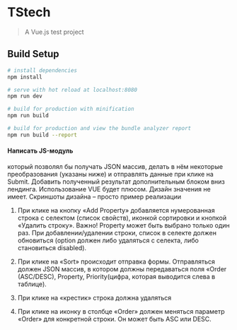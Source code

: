 # TStech

> A Vue.js test project

## Build Setup

``` bash
# install dependencies
npm install

# serve with hot reload at localhost:8080
npm run dev

# build for production with minification
npm run build

# build for production and view the bundle analyzer report
npm run build --report
```

#### Написать JS-модуль

который позволял бы получать JSON массив, делать в нём некоторые
преобразования (указаны ниже) и отправлять данные при клике на Submit. Добавить
полученный результат дополнительным блоком вниз лендинга.
Использование VUE будет плюсом. Дизайн значения не имеет. Скриншоты дизайна –
просто пример реализации

1) При клике на кнопку «Add Property» добавляется нумерованная строка с селектом
(список свойств), иконкой сортировки и кнопкой «Удалить строку». Важно!
Property может быть выбрано только один раз. При добавлении/удалении строки,
список в селекте должен обновиться (option должен либо удаляться с селекта,
либо становиться disabled).

2) При клике на «Sort» происходит отправка формы. Отправляться должен JSON
массив, в котором должны передаваться поля «Order (ASC/DESC), Property,
Priority(цифра, которая выводится слева в таблице).

3) При клике на «крестик» строка должна удаляться

4) При клике на иконку в столбце «Order» должен меняться параметр «Order» для
конкретной строки. Он может быть ASC или DESC.
